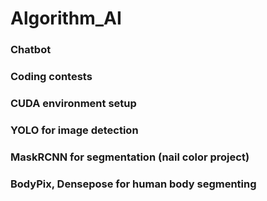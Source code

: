 # Algorithm_AI

### Chatbot

### Coding contests

### CUDA environment setup

### YOLO for image detection

### MaskRCNN for segmentation (nail color project)

### BodyPix, Densepose for human body segmenting
